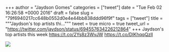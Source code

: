 
+++
author = "Jaydson Gomes"
categories = ["tweet"]
date = "Tue Feb 02 16:26:58 +0000 2016"
draft = false
slug = "79f6940217cc648b0552d0e4e44bb838ddd96f9f"
tags = ["tweet"]
title = """Jaydson's top artists thi..."""
tweet = true
micro = true
tweet_url = "https://twitter.com/jaydson/status/694557634226212864"
+++
Jaydson's top artists this week https://t.co/2Ys8z3WvJW https://t.co/DIKhqqQzIl

![](/images/tweet-media/694557634226212864-CaOPRDVWwAEEeHS.png)